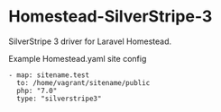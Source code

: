 # Homestead-SilverStripe-3
SilverStripe 3 driver for Laravel Homestead.

Example Homestead.yaml site config
```
- map: sitename.test
  to: /home/vagrant/sitename/public
  php: "7.0"
  type: "silverstripe3"
```
